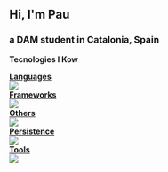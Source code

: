 ## Hi, I'm Pau
### a DAM student in Catalonia, Spain

**Tecnologies I Kow**
<p align="center">
  <a href="https://skillicons.dev">
    <div><b>Languages</b></div>
    <img src="https://skillicons.dev/icons?i=java,html,css,cs,php,laravel,py,md">
    <div><b>Frameworks</b></div>
    <img src="https://skillicons.dev/icons?i=spring,selenium,dotnet">
    <div><b>Others</b></div>
    <img src="https://skillicons.dev/icons?i=vscode,visualstudio,androidstudio,eclipse,linux">
    <div><b>Persistence</b></div>
    <img src="https://skillicons.dev/icons?i=git,github,postgres,mysql">
    <div><b>Tools</b></div>
    <img src="https://skillicons.dev/icons?i=ps,sketchup">
  </a>
</p>
